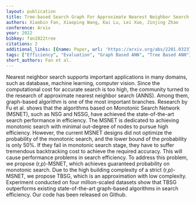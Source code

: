 ```yaml
---
layout: publication
title: Tree-based Search Graph For Approximate Nearest Neighbor Search
authors: Xiaobin Fan, Xiaoping Wang, Kai Lu, Lei Xue, Jinjing Zhao
conference: Arxiv
year: 2022
bibkey: fan2022tree
citations: 2
additional_links: [{name: Paper, url: 'https://arxiv.org/abs/2201.03237'}]
tags: ["Efficiency", "Evaluation", "Graph Based ANN", "Tree Based ANN"]
short_authors: Fan et al.
---
```

Nearest neighbor search supports important applications in many domains, such
as database, machine learning, computer vision. Since the computational cost
for accurate search is too high, the community turned to the research of
approximate nearest neighbor search (ANNS). Among them, graph-based algorithm
is one of the most important branches. Research by Fu et al. shows that the
algorithms based on Monotonic Search Network (MSNET), such as NSG and NSSG,
have achieved the state-of-the-art search performance in efficiency. The MSNET
is dedicated to achieving monotonic search with minimal out-degree of nodes to
pursue high efficiency. However, the current MSNET designs did not optimize the
probability of the monotonic search, and the lower bound of the probability is
only 50%. If they fail in monotonic search stage, they have to suffer
tremendous backtracking cost to achieve the required accuracy. This will cause
performance problems in search efficiency. To address this problem, we propose
(r,p)-MSNET, which achieves guaranteed probability on monotonic search. Due to
the high building complexity of a strict (r,p)-MSNET, we propose TBSG, which is
an approximation with low complexity. Experiment conducted on four
million-scaled datasets show that TBSG outperforms existing state-of-the-art
graph-based algorithms in search efficiency. Our code has been released on
Github.